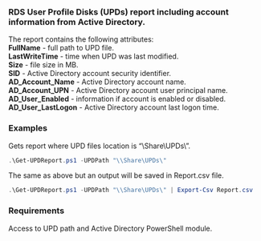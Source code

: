 ### RDS User Profile Disks (UPDs) report including account information from Active Directory.

The report contains the following attributes: <br />
**FullName** - full path to UPD file. <br />
**LastWriteTime** - time when UPD was last modified. <br />
**Size** - file size in MB. <br />
**SID** - Active Directory account security identifier. <br />
**AD_Account_Name** - Active Directory account name. <br />
**AD_Account_UPN** - Active Directory account user principal name. <br />
**AD_User_Enabled** - information if account is enabled or disabled. <br />
**AD_User_LastLogon** - Active Directory account last logon time. <br />

### Examples
Gets report where UPD files location is “\\Share\UPDs\”.
```powershell
.\Get-UPDReport.ps1 -UPDPath "\\Share\UPDs\"
```
The same as above but an output will be saved in Report.csv file.
```powershell
.\Get-UPDReport.ps1 -UPDPath "\\Share\UPDs\" | Export-Csv Report.csv
```
### Requirements
Access to UPD path and Active Directory PowerShell module.
